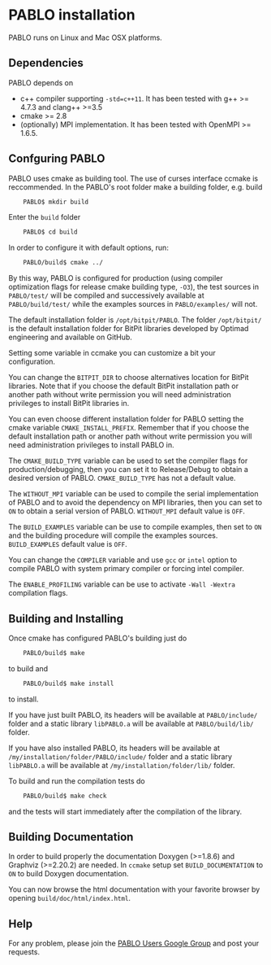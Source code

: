 # PABLO installation

PABLO runs on Linux and Mac OSX platforms.

## Dependencies
PABLO depends on
* c++ compiler supporting `-std=c++11`. It has been tested with g++ >= 4.7.3 and clang++ >=3.5
* cmake >= 2.8
* (optionally) MPI implementation. It has been tested with OpenMPI >= 1.6.5. 

## Confguring PABLO
PABLO uses cmake as building tool. The use of curses interface ccmake is reccommended.
In the PABLO's root folder make a building folder, e.g. build
```bash
	PABLO$ mkdir build
```
Enter the `build` folder
```bash
	PABLO$ cd build
```
 In order to configure it with default options, run:
```bash
	PABLO/build$ cmake ../
```
 By this way, PABLO is configured for production (using compiler optimization flags for release cmake building type, `-O3`), the test sources in `PABLO/test/` will be compiled and successively available at `PABLO/build/test/` while the examples sources in `PABLO/examples/` will not. 

The default installation folder is `/opt/bitpit/PABLO`. The folder `/opt/bitpit/` is the default installation folder for BitPit libraries developed by Optimad engineering and available on GitHub.

Setting some variable in ccmake you can customize a bit your configuration.

You can change the `BITPIT_DIR` to choose alternatives location for BitPit libraries. Note that if you choose the default BitPit installation path or another path without write permission you will need administration privileges to install BitPit libraries in.

You can even choose different installation folder for PABLO setting the cmake variable `CMAKE_INSTALL_PREFIX`.
Remember that if you choose the default installation path or another path without write permission you will need administration privileges to install PABLO in.

The `CMAKE_BUILD_TYPE` variable can be used to set the compiler flags for production/debugging, then you can set it to Release/Debug to obtain a desired version of PABLO. `CMAKE_BUILD_TYPE` has not a default value.

The `WITHOUT_MPI` variable can be used to compile the serial implementation of PABLO and to avoid the dependency on MPI libraries, then you can set to `ON` to obtain a serial version of PABLO. `WITHOUT_MPI` default value is `OFF`.

The `BUILD_EXAMPLES` variable can be use to compile examples, then set to `ON` and the building procedure will compile the examples sources. `BUILD_EXAMPLES` default value is `OFF`.

You can change the `COMPILER` variable and use `gcc` or `intel` option to compile PABLO with system primary compiler or forcing intel compiler.

The `ENABLE_PROFILING` variable can be use to activate `-Wall -Wextra` compilation flags.


## Building and Installing
Once cmake has configured PABLO's building just do
```bash
	PABLO/build$ make	
```
to build and
```bash
	PABLO/build$ make install	
```
to install.

If you have just built PABLO, its headers will be available at `PABLO/include/` folder and a static library `libPABLO.a` will be available at `PABLO/build/lib/` folder.

If you have also installed PABLO, its headers will be available at `/my/installation/folder/PABLO/include/` folder and a static library `libPABLO.a` will be available at `/my/installation/folder/lib/` folder.

To build and run the compilation tests do
```bash
	PABLO/build$ make check
```
and the tests will start immediately after the compilation of the library.
 

## Building Documentation
In order to build properly the documentation Doxygen (>=1.8.6) and Graphviz (>=2.20.2) are needed.
In `ccmake` setup set `BUILD_DOCUMENTATION` to `ON` to build Doxygen documentation.

You can now browse the html documentation with your favorite browser by opening `build/doc/html/index.html`.


## Help
For any problem, please join the <a href="https://groups.google.com/forum/#!forum/pablo-users" target="pablousers">PABLO Users Google Group</a> and post your requests.

